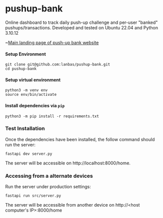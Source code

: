 # pushup-bank
Online dashboard to track daily push-up challenge and per-user "banked" pushups/transactions. Developed and tested on Ubuntu 22.04 and Python 3.10.12

~[Main landing page of push-up bank website](./img/dashboard.png)

#### Setup Environment

```
git clone git@github.com:lanbas/pushup-bank.git
cd pushup-bank
```

#### Setup virtual environment
```
python3 -m venv env
source env/bin/activate
```

#### Install dependencies via ```pip```
```
python3 -m pip install -r requirements.txt
```

### Test Installation
Once the dependencies have been installed, the follow command should run the server: 
```
fastapi dev server.py
```

The server will be accessible on http://localhost:8000/home.

### Accessing from a alternate devices
Run the server under production settings: 
```
fastapi run src/server.py
```

The server will be accessible from another device on http://<host computer's IP>:8000/home
